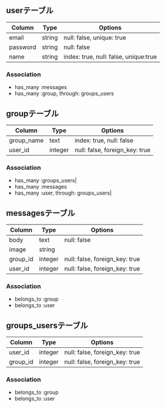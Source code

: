 ## userテーブル

|Column|Type|Options|
|------|----|-------|
|email|string|null: false, unique: true|
|password|string|null: false|
|name|string|index: true, null: false, unique:true|

### Association
- has_many :messages
- has_many :group, through: groups_users

## groupテーブル

|Column|Type|Options|
|------|----|-------|
|group_name|text|index: true, null: false|
|user_id|integer|null: false, foreign_key: true|

### Association
- has_many :groups_users|
- has_many :messages
- has_many :user, through: groups_users|

## messagesテーブル

|Column|Type|Options|
|------|----|-------|
|body|text|null: false|
|image|string|
|group_id|integer|null: false, foreign_key: true|
|user_id|integer|null: false, foreign_key: true|

### Association
- belongs_to :group
- belongs_to :user

## groups_usersテーブル

|Column|Type|Options|
|------|----|-------|
|user_id|integer|null: false, foreign_key: true|
|group_id|integer|null: false, foreign_key: true|

### Association
- belongs_to :group
- belongs_to :user